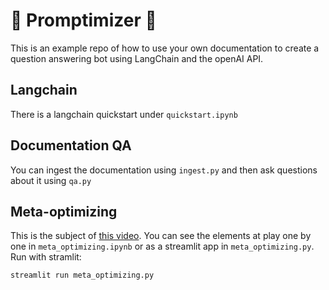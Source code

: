 # 🎉 Promptimizer 🎉

This is an example repo of how to use your own documentation to create a question answering bot using LangChain and the openAI API.

## Langchain

There is a langchain quickstart under `quickstart.ipynb`

## Documentation QA

You can ingest the documentation using `ingest.py` and then ask questions about it using `qa.py`

## Meta-optimizing

This is the subject of [this video](https://youtu.be/gR__vhOVvy4). You can see the elements at play one by one in `meta_optimizing.ipynb` or as a streamlit app in `meta_optimizing.py`. Run with stramlit:

```python
streamlit run meta_optimizing.py
```